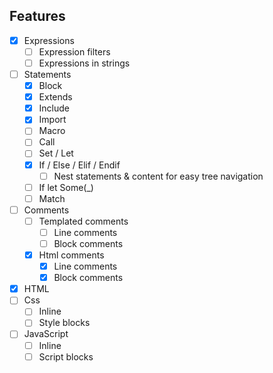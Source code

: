 ## Features
- [x] Expressions
    - [ ] Expression filters
    - [ ] Expressions in strings
- [ ] Statements
    - [x] Block
    - [x] Extends
    - [x] Include
    - [x] Import
    - [ ] Macro
    - [ ] Call
    - [ ] Set / Let
    - [x] If / Else / Elif / Endif
        - [ ] Nest statements & content for easy tree navigation
    - [ ] If let Some(_)
    - [ ] Match
- [ ] Comments
    - [ ] Templated comments
        - [ ] Line comments
        - [ ] Block comments
    - [x] Html comments
        - [x] Line comments
        - [x] Block comments
- [x] HTML
- [ ] Css
    - [ ] Inline
    - [ ] Style blocks
- [ ] JavaScript
    - [ ] Inline
    - [ ] Script blocks
